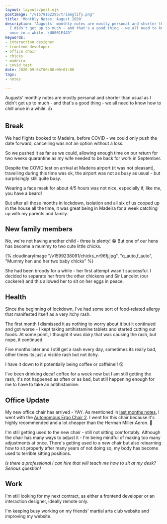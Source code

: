 ```yaml
---
layout: layouts/post.njk
postImage: "/v1579162295/trianglify.png"
title: 'Monthly Notes: August 2020'
description: "Augusts' monthly notes are mostly personal and shorter than usual as
  I didn't get up to much - and that's a good thing - we all need to know how to chill
  once in a while. \U0001F44D"
keywords:
- interaction designer
- frontend developer
- office chair
- chicks
- madeira
- covid test
date: 2020-09-04T00:00:00+01:00
tags:
- notes

---
```

Augusts' monthly notes are mostly personal and shorter than usual as I didn't get up to much - and that's a good thing - we all need to know how to chill once in a while. 👍

## Break

We had flights booked to Madeira, before COVID - we could only push the date forward, cancelling was not an option without a loss.

So we pushed it as far as we could, allowing enough time on our return for two weeks quarantine as my wife needed to be back for work in September.

Despite the COVID test on arrival at Madeira airport (it was not pleasant), travelling during this time was ok, the airport was not as busy as usual - but surprisingly still quite busy.

Wearing a face mask for about 4/5 hours was not nice, especially if, like me, you have a beard!

But after all those months in lockdown, isolation and all six of us cooped up in the house all the time, it was great being in Madeira for a week catching up with my parents and family.

## New family members

No, we're not having another child - three is plenty! 😁 But one of our hens has become a mummy to two cute little chicks.

{% cloudinaryImage "/v1599238091/chicks_nr96fj.jpg", "q_auto,f_auto", "Mummy hen and her two baby chicks" %}

She had been broody for a while - her first attempt wasn't successful. I decided to separate her from the other chickens and Sir Lancelot (our cockerel) and this allowed her to sit on her eggs in peace.

## Health

Since the beginning of lockdown, I've had some sort of food-related allergy that manifested itself as a very itchy rash.

The first month I dismissed it as nothing to worry about it but it continued and got worse - I kept taking antihistamine tablets and started cutting out foods. At some point, I thought it was dairy that was causing the rash, but nope, it continued.

Five months later and I still get a rash every day, sometimes its really bad, other times its just a visible rash but not itchy.

I have it down to it potentially being coffee or caffeine!! 😮

I've been drinking decaf coffee for a week now but I am still getting the rash, it's not happened as often or as bad, but still happening enough for me to have to take an antihistamine.

## Office Update

My new office chair has arrived - YAY. As mentioned in [last months notes](https://www.juanfernandes.uk/notes/monthly-notes-july-2020/ "Monthly Notes: July 2020"), I went with the [Autonomous Ergo Chair 2](https://u4057419.ct.sendgrid.net/ls/click?upn=tX68MWrsbfeJH0zoYnYOVGWigGKa8citaY-2FFz-2BGPCUo8EqWd1oYhQDtUFvQMI2llXsaUwIoMLX4OoddWjFEjEjszuqqjvXUEulg3OTy-2ByqPLM5Veo1WqsLAWDVQ23w659eRO3gEjy-2FwPPuCFNKHJ043FD4ckyK1yZMREDdfsQrA8JQf-2FBC21Rjqbi1oqku0flztatRsoSoT9cwV7iEuxWYDVv6WzaBfU5vDWUcf5QNc-3DEwJ4_8mO3xu8QrRoiYr-2FcXO0GTmJ40V9TPoBvkLsiC3w-2FjzoQDDnPRTBGV3sF2PwtMOzCmd5mQPdX6IOJFYv496IA9p0d0jsZAvHeHJexqy8S-2FIKbimNsJTWA7Bf0xC2lv0Vo23TrD845klNGHT1mqgiJWuFbF1aJZLT5TyuIEY9vre-2BBVVwbLPd6h4W4fyWtWMl-2B5KpMLlXPM95KM8J5kdUAK6e18RJuAcTWFNcZz75i5XzNt3a8z4iwrn9-2F9AtX-2FMeKeoTsl6YWzngHh6Zi-2B-2FUv7F-2B8ENgfqMK2vlyDkKzz3WNWzLLvMDqplXlJiGEQQd-2BIDk9fQXRaHieZR4jqLwj6iA-3D-3D "Autonomous Ergo Chair 2 - affiliate link"). I went for this chair because it's highly recommended and a lot cheaper than the Herman Miller Aeron. 🙌

I'm still getting used to the new chair - still not sitting comfortably. Although the chair has many ways to adjust it - I'm being mindful of making too many adjustments at once. There's getting used to a new chair but also relearning how to sit properly after many years of not doing so, my body has become used to terrible sitting positions.

_Is there a professional I can hire that will teach me how to sit at my desk? Serious question!_

## Work

I'm still looking for my next contract, as either a frontend developer or an interaction designer, ideally remote only.

I'm keeping busy working on my friends' martial arts club website and improving my website.